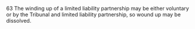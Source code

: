 63
The winding up of a limited liability partnership may be either voluntary or by the Tribunal and limited liability partnership, so wound up may be dissolved.
